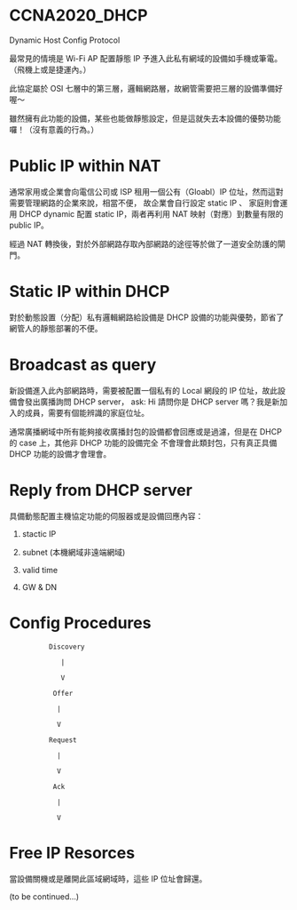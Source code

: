 # CCNA2020_DHCP
Dynamic Host Config Protocol

最常見的情境是 Wi-Fi AP 配置靜態 IP 予進入此私有網域的設備如手機或筆電。（飛機上或是捷運內。）

此協定屬於 OSI 七層中的第三層，邏輯網路層，故網管需要把三層的設備準備好喔～

雖然擁有此功能的設備，某些也能做靜態設定，但是這就失去本設備的優勢功能囉！（沒有意義的行為。）

# Public IP within NAT

通常家用或企業會向電信公司或 ISP 租用一個公有（Gloabl）IP 位址，然而這對需要管理網路的企業來說，相當不便，
故企業會自行設定 static IP 、 家庭則會運用 DHCP dynamic 配置 static IP，兩者再利用 NAT 映射（對應）到數量有限的 public IP。 

經過 NAT 轉換後，對於外部網路存取內部網路的途徑等於做了一道安全防護的閘門。

# Static IP within DHCP

對於動態設置（分配）私有邏輯網路給設備是 DHCP 設備的功能與優勢，節省了網管人的靜態部署的不便。

# Broadcast as query

新設備進入此內部網路時，需要被配置一個私有的 Local 網段的 IP 位址，故此設備會發出廣播詢問 DHCP server，
ask: Hi 請問你是 DHCP server 嗎？我是新加入的成員，需要有個能辨識的家庭位址。

通常廣播網域中所有能夠接收廣播封包的設備都會回應或是過濾，但是在 DHCP 的 case 上，其他非 DHCP 功能的設備完全
不會理會此類封包，只有真正具備 DHCP 功能的設備才會理會。

# Reply from DHCP server

具備動態配置主機協定功能的伺服器或是設備回應內容：

1. stactic IP

2. subnet (本機網域非遠端網域)

3. valid time

4. GW & DN

# Config Procedures

              Discovery

                 |

                 V

               Offer

                |

                V

              Request

                |

                V

               Ack

                |

                V

# Free IP Resorces

當設備關機或是離開此區域網域時，這些 IP 位址會歸還。

(to be continued...)
